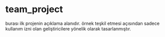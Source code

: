 # team_project

burası ilk projenin açıklama alanıdır.
örnek teşkil etmesi açısından sadece kullanım izni olan geliştiricilere yönelik olarak tasarlanmıştır.
